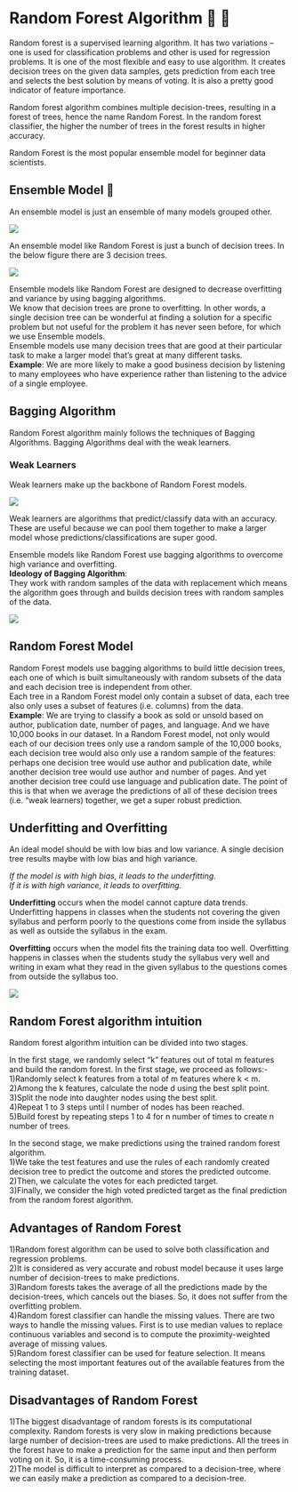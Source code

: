 # Random Forest Algorithm :evergreen_tree: :evergreen_tree:
Random forest is a supervised learning algorithm. It has two variations – one is used for classification problems and other is used for regression problems. 
It is one of the most flexible and easy to use algorithm. It creates decision trees on the given data samples, gets prediction from each tree and selects the 
best solution by means of voting. It is also a pretty good indicator of feature importance.<br>

Random forest algorithm combines multiple decision-trees, resulting in a forest of trees, hence the name Random Forest. In the random forest classifier, the 
higher the number of trees in the forest results in higher accuracy.<br>

Random Forest is the most popular ensemble model for beginner data scientists.

## Ensemble Model :thinking:
An ensemble model is just an ensemble of many models grouped other.

<img src="images/pic18.jpg">

An ensemble model like Random Forest is just a bunch of decision trees. In the below figure there are 3 decision trees.

<img src="images/pic17.jpg">

Ensemble models like Random Forest are designed to decrease overfitting and variance by using bagging algorithms.<br>
We know that decision trees are prone to overfitting. In other words, a single decision tree can be wonderful at finding a solution for a specific problem but not useful for the problem it has never seen before, for which we use Ensemble models.<br>
Ensemble models use many decision trees that are good at their particular task to make a larger model that’s great at many different tasks.<br>
**Example**: We are more likely to make a good business decision by listening to many employees who have experience rather than listening to the advice of a single employee.

## Bagging Algorithm
Random Forest algorithm mainly follows the techniques of Bagging Algorithms. Bagging Algorithms deal with the weak learners.
### Weak Learners
Weak learners make up the backbone of Random Forest models.

<img src="images/pic19.png">

Weak learners are algorithms that predict/classify data with an accuracy. These are useful because we can pool them together to make a larger model whose predictions/classifications are super good.<br>

Ensemble models like Random Forest use bagging algorithms to overcome high variance and overfitting.<br>
**Ideology of Bagging Algorithm**:<br>
They work with random samples of the data with replacement which means the algorithm goes through and builds decision trees with random samples of the data.

<img src="images/pic20.png">

## Random Forest Model
Random Forest models use bagging algorithms to build little decision trees, each one of which is built simultaneously with random subsets of the data and each decision tree is independent from other.<br>
Each tree in a Random Forest model only contain a subset of data, each tree also only uses a subset of features (i.e. columns) from the data.<br>
**Example**: We are trying to classify a book as sold or unsold based on author, publication date, number of pages, and language. And we have 10,000 books in our dataset. In a Random Forest model, not only would each of our decision trees only use a random sample of the 10,000 books, each decision tree would also only use a random sample of the features: perhaps one decision tree would use author and publication date, while another decision tree would use author and number of pages. And yet another decision tree could use language and publication date. The point of this is that when we average the predictions of all of these decision trees (i.e. “weak learners) together, we get a super robust prediction.<br>

## Underfitting and Overfitting
An ideal model should be with low bias and low variance. A single decision tree results maybe with low bias and high variance.<br>

*If the model is with high bias, it leads to the underfitting*.<br>
*If it is with high variance, it leads to overfitting.*<br>

**Underfitting** occurs when the model cannot capture data trends. Underfitting happens in classes when the students not covering the given syllabus and perform poorly to the questions come from inside the syllabus as well as outside the syllabus in the exam.<br>

**Overfitting** occurs when the model fits the training data too well. Overfitting happens in classes when the students study the syllabus very well and writing in exam what they read in the given syllabus to the questions comes from outside the syllabus too.

<img src="images/pic21.jpeg">

## Random Forest algorithm intuition<br>
Random forest algorithm intuition can be divided into two stages.<br>

In the first stage, we randomly select “k” features out of total m features and build the random forest. In the first stage, we proceed as follows:-<br>
1)Randomly select k features from a total of m features where k < m.<br>
2)Among the k features, calculate the node d using the best split point.<br>
3)Split the node into daughter nodes using the best split.<br>
4)Repeat 1 to 3 steps until l number of nodes has been reached.<br>
5)Build forest by repeating steps 1 to 4 for n number of times to create n number of trees.<br>

In the second stage, we make predictions using the trained random forest algorithm.<br>
1)We take the test features and use the rules of each randomly created decision tree to predict the outcome and stores the predicted outcome.<br>
2)Then, we calculate the votes for each predicted target.<br>
3)Finally, we consider the high voted predicted target as the final prediction from the random forest algorithm.

## Advantages of Random Forest<br>
1)Random forest algorithm can be used to solve both classification and regression problems.<br>
2)It is considered as very accurate and robust model because it uses large number of decision-trees to make predictions.<br>
3)Random forests takes the average of all the predictions made by the decision-trees, which cancels out the biases. So, it does not suffer from the overfitting problem.<br>
4)Random forest classifier can handle the missing values. There are two ways to handle the missing values. First is to use median values to replace continuous variables and second is to compute the proximity-weighted average of missing values.<br>
5)Random forest classifier can be used for feature selection. It means selecting the most important features out of the available features from the training dataset.

## Disadvantages of Random Forest<br>
1)The biggest disadvantage of random forests is its computational complexity. Random forests is very slow in making predictions because large number of decision-trees are used to make predictions. All the trees in the forest have to make a prediction for the same input and then perform voting on it. So, it is a time-consuming process.<br>
2)The model is difficult to interpret as compared to a decision-tree, where we can easily make a prediction as compared to a decision-tree.


